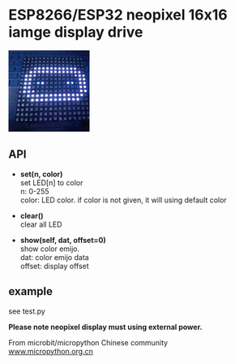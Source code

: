 # ESP8266/ESP32 neopixel 16x16 iamge display drive

![](16x16_img.gif)


## API

* **set(n, color)**  
set LED[n] to color  
n: 0-255  
color: LED color. if color is not given, it will using default color  

* **clear()**  
clear all LED  

* **show(self, dat, offset=0)**  
show color emijo.  
dat:    color emijo data  
offset: display offset  

## example

see test.py  

**Please note neopixel display must using external power.**  

From microbit/micropython Chinese community  
www.micropython.org.cn